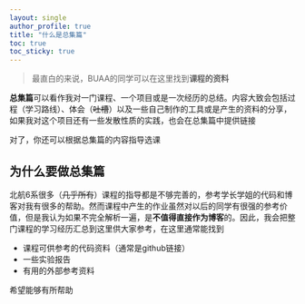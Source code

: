 ```yaml
---
layout: single
author_profile: true
title: "什么是总集篇"
toc: true
toc_sticky: true
---
```


> 最直白的来说，BUAA的同学可以在这里找到**课程的资料**

**总集篇**可以看作我对一门课程、一个项目或是一次经历的总结。内容大致会包括过程（学习路线）、体会（~~吐槽~~）以及一些自己制作的工具或是产生的资料的分享，如果我对这个项目还有一些发散性质的实践，也会在总集篇中提供链接

对了，你还可以根据总集篇的内容指导选课

## 为什么要做总集篇

北航6系很多（~~几乎所有~~）课程的指导都是不够完善的，参考学长学姐的代码和博客对我有很多的帮助。然而课程中产生的作业虽然对以后的同学有很强的参考价值，但是我认为如果不完全解析一遍，是**不值得直接作为博客**的。因此，我会把整门课程的学习经历汇总到这里供大家参考，在这里通常能找到

* 课程可供参考的代码资料（通常是github链接）
* 一些实验报告
* 有用的外部参考资料

希望能够有所帮助